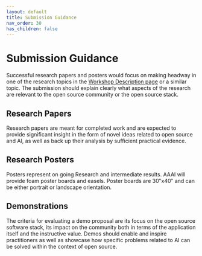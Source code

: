 ```yaml
---
layout: default
title: Submission Guidance
nav_order: 30
has_children: false
---
```



# Submission Guidance
Successful research papers and posters would focus on making headway in one of the research topics in the [Workshop Description page](https://the-ai-alliance.github.io/AAAI-25-Workshop-on-Open-Source-AI-for-Mainstream-Use/) or a similar topic. The submission should explain clearly what aspects of the research are relevant to the open source community or the open source stack.

## Research Papers
Research papers are meant for completed work and are expected to provide significant insight in the form of novel ideas related to open source and AI, as well as back up their analysis by sufficient practical evidence. 

## Research Posters
Posters represent on going Research and intermediate results. AAAI will provide foam poster boards and easels. Poster boards are 30″x40″ and can be either portrait or landscape orientation.

## Demonstrations
The criteria for evaluating a demo proposal are  its focus on the open source software stack, its impact on the community both in terms of the application itself and the instructive value. Demos should enable and inspire practitioners as well as showcase how specific problems related to AI can be solved within the context of open source.
